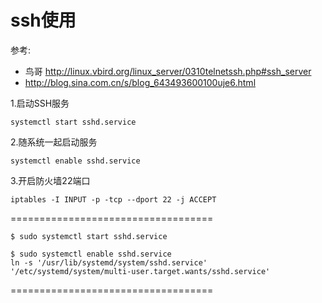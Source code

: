 # ssh使用
参考: 

* 鸟哥 http://linux.vbird.org/linux_server/0310telnetssh.php#ssh_server
* http://blog.sina.com.cn/s/blog_643493600100uje6.html

1.启动SSH服务
```
systemctl start sshd.service
```
2.随系统一起启动服务
```
systemctl enable sshd.service
```
3.开启防火墙22端口
```
iptables -I INPUT -p -tcp --dport 22 -j ACCEPT
```


===================================

	$ sudo systemctl start sshd.service
                              
	$ sudo systemctl enable sshd.service
	ln -s '/usr/lib/systemd/system/sshd.service' '/etc/systemd/system/multi-user.target.wants/sshd.service' 
===================================